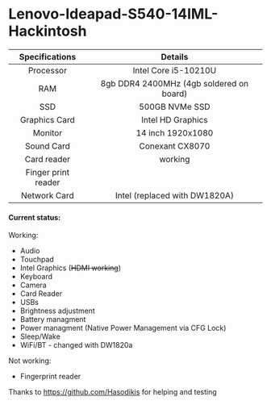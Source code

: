 # Lenovo-Ideapad-S540-14IML-Hackintosh

| Specifications | Details |
|:-: |:-: |
| Processor | Intel Core i5-10210U  |
| RAM | 8gb DDR4 2400MHz (4gb soldered on board) |
| SSD | 500GB NVMe SSD |
| Graphics Card | Intel HD Graphics |
| Monitor | 14 inch 1920x1080 |
| Sound Card | Conexant CX8070 |
| Card reader | working |
| Finger print reader | |
| Network Card | Intel (replaced with DW1820A) |

#### Current status:
Working:
- Audio
- Touchpad
- Intel Graphics (~~HDMI working~~)
- Keyboard
- Camera
- Card Reader
- USBs
- Brightness adjustment
- Battery managment
- Power managment (Native Power Management via CFG Lock)
- Sleep/Wake
- WiFi/BT - changed with DW1820a

Not working:
- Fingerprint reader 

Thanks to https://github.com/Hasodikis for helping and testing
